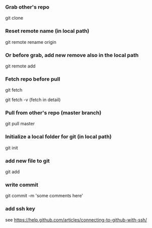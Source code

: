 ### Grab other's repo
git clone <local path>

### Reset remote name (in local path)
git remote rename origin <new name>

### Or before grab, add new remove also in the local path
git remote add <remotename> <github repo URL>

### Fetch repo before pull
git fetch <remotename>

git fetch <remotename> -v (fetch in detail)

### Pull from other's repo (master branch)
git pull <remotename> master

### Initialize a local folder for git (in local path)
git init

### add new file to git
git add <filename>

### write commit
git commit -m 'some comments here'

### add ssh key
see https://help.github.com/articles/connecting-to-github-with-ssh/
